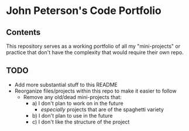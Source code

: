 # John Peterson's Code Portfolio

## Contents

This repository serves as a working portfolio of all my "mini-projects" or practice that don't have the complexity
that would require their own repo.

## TODO

* Add more substantial stuff to this README
* Reorganize files/projects within this repo to make it easier to follow
  - Remove any old/dead mini-projects that:
    * a) I don't plan to work on in the future
      - *especially* projects that are of the spaghetti variety
    * b) I don't plan to use in the future
    * c) I don't like the structure of the project

